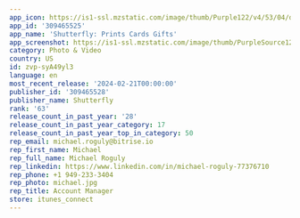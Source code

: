 ```yaml
---
app_icon: https://is1-ssl.mzstatic.com/image/thumb/Purple122/v4/53/04/da/5304da06-14c7-44f2-0fa6-b2237bc58221/AppIcon-1x_U007emarketing-0-7-0-85-220-0.png/1024x1024bb.png
app_id: '309465525'
app_name: 'Shutterfly: Prints Cards Gifts'
app_screenshot: https://is1-ssl.mzstatic.com/image/thumb/PurpleSource126/v4/46/f5/8f/46f58f92-53b7-6a9c-0970-1979f7787ddb/5ce39705-fe7f-4f35-a586-f0ab40172c13_1_iOS_5.5__1242x2208_welcome.jpg/1242x2208bb.png
category: Photo & Video
country: US
id: zvp-syA49yl3
language: en
most_recent_release: '2024-02-21T00:00:00'
publisher_id: '309465528'
publisher_name: Shutterfly
rank: '63'
release_count_in_past_year: '28'
release_count_in_past_year_category: 17
release_count_in_past_year_top_in_category: 50
rep_email: michael.roguly@bitrise.io
rep_first_name: Michael
rep_full_name: Michael Roguly
rep_linkedin: https://www.linkedin.com/in/michael-roguly-77376710
rep_phone: +1 949-233-3404
rep_photo: michael.jpg
rep_title: Account Manager
store: itunes_connect
---
```

